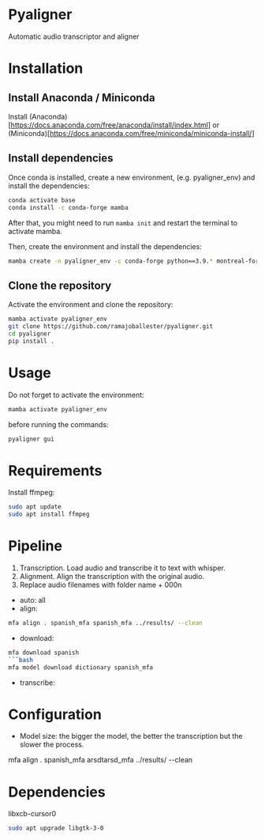 # Pyaligner
Automatic audio transcriptor and aligner

# Installation

## Install Anaconda / Miniconda

Install (Anaconda)[https://docs.anaconda.com/free/anaconda/install/index.html] or (Miniconda)[https://docs.anaconda.com/free/miniconda/miniconda-install/]


## Install dependencies

Once conda is installed, create a new environment, (e.g. pyaligner_env) and install the dependencies:

```bash
conda activate base
conda install -c conda-forge mamba
```

After that, you might need to run `mamba init` and restart the terminal to activate mamba.

Then, create the environment and install the dependencies:

```bash
mamba create -n pyaligner_env -c conda-forge python==3.9.* montreal-forced-aligner pyqt
```

## Clone the repository

Activate the environment and clone the repository:

```bash
mamba activate pyaligner_env
git clone https://github.com/ramajoballester/pyaligner.git
cd pyaligner
pip install .
```


# Usage

Do not forget to activate the environment:

```bash
mamba activate pyaligner_env
```

before running the commands:

```bash
pyaligner gui
```



# Requirements

Install ffmpeg:
```bash
sudo apt update
sudo apt install ffmpeg
```

# Pipeline

1. Transcription. Load audio and transcribe it to text with whisper.
2. Alignment. Align the transcription with the original audio.
3. Replace audio filenames with folder name + 000n

- auto: all
- align:
```bash
mfa align . spanish_mfa spanish_mfa ../results/ --clean
```
- download:
```bash
mfa download spanish
```bash
mfa model download dictionary spanish_mfa
```
- transcribe:



# Configuration

- Model size: the bigger the model, the better the transcription but the slower the process.

mfa align . spanish_mfa arsdtarsd_mfa ../results/ --clean


# Dependencies

libxcb-cursor0

```bash
sudo apt upgrade libgtk-3-0
```